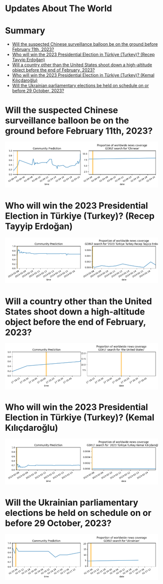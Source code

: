 
Updates About The World
=======================

Summary
=======

* [Will the suspected Chinese surveillance balloon be on the ground before February 11th, 2023?](#will-the-suspected-chinese-surveillance-balloon-be-on-the-ground-before-february-11th-2023)
* [Who will win the 2023 Presidential Election in Türkiye (Turkey)? (Recep Tayyip Erdoğan)](#who-will-win-the-2023-presidential-election-in-trkiye-turkey-recep-tayyip-erdoan)
* [Will a country other than the United States shoot down a high-altitude object before the end of February, 2023?](#will-a-country-other-than-the-united-states-shoot-down-a-high-altitude-object-before-the-end-of-february-2023)
* [Who will win the 2023 Presidential Election in Türkiye (Turkey)? (Kemal Kılıçdaroğlu)](#who-will-win-the-2023-presidential-election-in-trkiye-turkey-kemal-kldarolu)
* [Will the Ukrainian parliamentary elections be held on schedule on or before 29 October, 2023?](#will-the-ukrainian-parliamentary-elections-be-held-on-schedule-on-or-before-29-october-2023)

# Will the suspected Chinese surveillance balloon be on the ground before February 11th, 2023?


![Chinese Balloon](assets/03.png)
# Who will win the 2023 Presidential Election in Türkiye (Turkey)? (Recep Tayyip Erdoğan)


![Recep Tayyip Erdoğan](assets/04.png)
# Will a country other than the United States shoot down a high-altitude object before the end of February, 2023?


![Downing High-Altitude Objects, February 2023](assets/06.png)
# Who will win the 2023 Presidential Election in Türkiye (Turkey)? (Kemal Kılıçdaroğlu)


![Kemal Kılıçdaroğlu](assets/07.png)
# Will the Ukrainian parliamentary elections be held on schedule on or before 29 October, 2023?


![Ukrainian Parli. Elections 2023 on Schedule](assets/08.png)